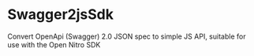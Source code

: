 # Swagger2jsSdk

Convert OpenApi (Swagger) 2.0 JSON spec to simple JS API, suitable for use with the Open Nitro SDK
